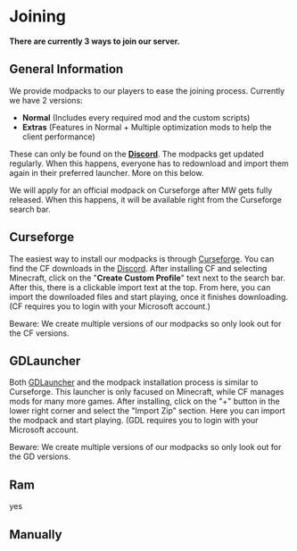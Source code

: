 # Joining

**There are currently 3 ways to join our server.**

## General Information

We provide modpacks to our players to ease the joining process. Currently we have 2 versions:
- **Normal** (Includes every required mod and the custom scripts)
- **Extras** (Features in Normal + Multiple optimization mods to help the client performance)

These can only be found on the [**Discord**](https://discord.geopolmc.org). The modpacks get updated regularly. When this happens, everyone has to redownload and import them again in their preferred launcher. More on this below.

We will apply for an official modpack on Curseforge after MW gets fully released. When this happens, it will be available right from the Curseforge search bar.

## Curseforge

The easiest way to install our modpacks is through [Curseforge](https://curseforge.com/). You can find the CF downloads in the [Discord](https://discord.geopolmc.org). After installing CF and selecting Minecraft, click on the "**Create Custom Profile**" text next to the search bar. After this, there is a clickable import text at the top. From here, you can import the downloaded files and start playing, once it finishes downloading. (CF requires you to login with your Microsoft account.)

Beware: We create multiple versions of our modpacks so only look out for the CF versions.

## GDLauncher

Both [GDLauncher](https://gdlauncher.com/) and the modpack installation process is similar to Curseforge. This launcher is only facused on Minecraft, while CF manages mods for many more games. After installing, click on the "+" button in the lower right corner and select the "Import Zip" section. Here you can import the modpack and start playing. (GDL requires you to login with your Microsoft account.

Beware: We create multiple versions of our modpacks so only look out for the GD versions.

## Ram

yes

## Manually